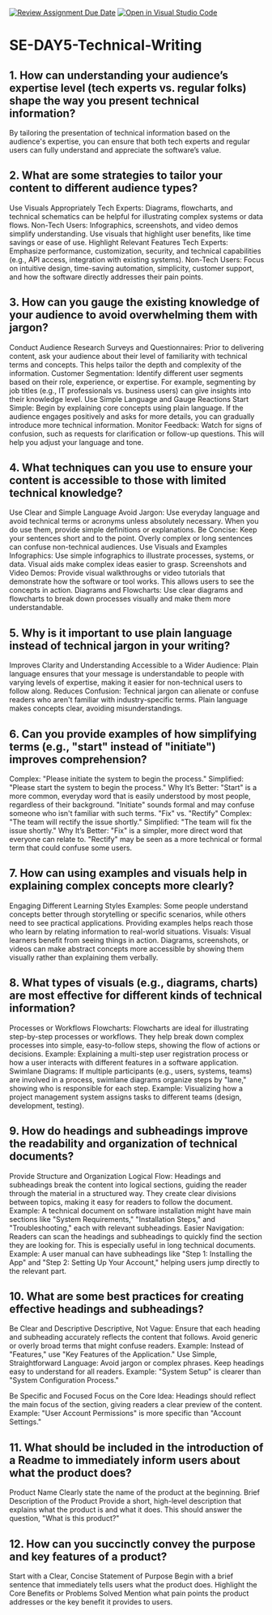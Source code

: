 [![Review Assignment Due Date](https://classroom.github.com/assets/deadline-readme-button-22041afd0340ce965d47ae6ef1cefeee28c7c493a6346c4f15d667ab976d596c.svg)](https://classroom.github.com/a/zsAR-pyY)
[![Open in Visual Studio Code](https://classroom.github.com/assets/open-in-vscode-2e0aaae1b6195c2367325f4f02e2d04e9abb55f0b24a779b69b11b9e10269abc.svg)](https://classroom.github.com/online_ide?assignment_repo_id=18494773&assignment_repo_type=AssignmentRepo)
# SE-DAY5-Technical-Writing
## 1. How can understanding your audience’s expertise level (tech experts vs. regular folks) shape the way you present technical information?
By tailoring the presentation of technical information based on the audience's expertise, you can ensure that both tech experts and regular users can fully understand and appreciate the software’s value.

## 2. What are some strategies to tailor your content to different audience types?
Use Visuals Appropriately
Tech Experts: Diagrams, flowcharts, and technical schematics can be helpful for illustrating complex systems or data flows.
Non-Tech Users: Infographics, screenshots, and video demos simplify understanding. Use visuals that highlight user benefits, like time savings or ease of use.
Highlight Relevant Features
Tech Experts: Emphasize performance, customization, security, and technical capabilities (e.g., API access, integration with existing systems).
Non-Tech Users: Focus on intuitive design, time-saving automation, simplicity, customer support, and how the software directly addresses their pain points.

## 3. How can you gauge the existing knowledge of your audience to avoid overwhelming them with jargon?
Conduct Audience Research
Surveys and Questionnaires: Prior to delivering content, ask your audience about their level of familiarity with technical terms and concepts. This helps tailor the depth and complexity of the information.
Customer Segmentation: Identify different user segments based on their role, experience, or expertise. For example, segmenting by job titles (e.g., IT professionals vs. business users) can give insights into their knowledge level.
Use Simple Language and Gauge Reactions
Start Simple: Begin by explaining core concepts using plain language. If the audience engages positively and asks for more details, you can gradually introduce more technical information.
Monitor Feedback: Watch for signs of confusion, such as requests for clarification or follow-up questions. This will help you adjust your language and tone.

## 4. What techniques can you use to ensure your content is accessible to those with limited technical knowledge?
Use Clear and Simple Language
Avoid Jargon: Use everyday language and avoid technical terms or acronyms unless absolutely necessary. When you do use them, provide simple definitions or explanations.
Be Concise: Keep your sentences short and to the point. Overly complex or long sentences can confuse non-technical audiences.
Use Visuals and Examples
Infographics: Use simple infographics to illustrate processes, systems, or data. Visual aids make complex ideas easier to grasp.
Screenshots and Video Demos: Provide visual walkthroughs or video tutorials that demonstrate how the software or tool works. This allows users to see the concepts in action.
Diagrams and Flowcharts: Use clear diagrams and flowcharts to break down processes visually and make them more understandable.

## 5. Why is it important to use plain language instead of technical jargon in your writing?
Improves Clarity and Understanding
Accessible to a Wider Audience: Plain language ensures that your message is understandable to people with varying levels of expertise, making it easier for non-technical users to follow along.
Reduces Confusion: Technical jargon can alienate or confuse readers who aren't familiar with industry-specific terms. Plain language makes concepts clear, avoiding misunderstandings.

## 6. Can you provide examples of how simplifying terms (e.g., "start" instead of "initiate") improves comprehension?
Complex: "Please initiate the system to begin the process."
Simplified: "Please start the system to begin the process."
Why It’s Better: "Start" is a more common, everyday word that is easily understood by most people, regardless of their background. "Initiate" sounds formal and may confuse someone who isn't familiar with such terms.
 "Fix" vs. "Rectify"
Complex: "The team will rectify the issue shortly."
Simplified: "The team will fix the issue shortly."
Why It’s Better: "Fix" is a simpler, more direct word that everyone can relate to. "Rectify" may be seen as a more technical or formal term that could confuse some users.

## 7. How can using examples and visuals help in explaining complex concepts more clearly?
Engaging Different Learning Styles
Examples: Some people understand concepts better through storytelling or specific scenarios, while others need to see practical applications. Providing examples helps reach those who learn by relating information to real-world situations.
Visuals: Visual learners benefit from seeing things in action. Diagrams, screenshots, or videos can make abstract concepts more accessible by showing them visually rather than explaining them verbally.

## 8. What types of visuals (e.g., diagrams, charts) are most effective for different kinds of technical information?
Processes or Workflows
Flowcharts: Flowcharts are ideal for illustrating step-by-step processes or workflows. They help break down complex processes into simple, easy-to-follow steps, showing the flow of actions or decisions.
Example: Explaining a multi-step user registration process or how a user interacts with different features in a software application.
Swimlane Diagrams: If multiple participants (e.g., users, systems, teams) are involved in a process, swimlane diagrams organize steps by "lane," showing who is responsible for each step.
Example: Visualizing how a project management system assigns tasks to different teams (design, development, testing).

## 9. How do headings and subheadings improve the readability and organization of technical documents?
Provide Structure and Organization
Logical Flow: Headings and subheadings break the content into logical sections, guiding the reader through the material in a structured way. They create clear divisions between topics, making it easy for readers to follow the document.
Example: A technical document on software installation might have main sections like "System Requirements," "Installation Steps," and "Troubleshooting," each with relevant subheadings.
Easier Navigation: Readers can scan the headings and subheadings to quickly find the section they are looking for. This is especially useful in long technical documents.
Example: A user manual can have subheadings like "Step 1: Installing the App" and "Step 2: Setting Up Your Account," helping users jump directly to the relevant part.

## 10. What are some best practices for creating effective headings and subheadings?
Be Clear and Descriptive
Descriptive, Not Vague: Ensure that each heading and subheading accurately reflects the content that follows. Avoid generic or overly broad terms that might confuse readers.
Example: Instead of "Features," use "Key Features of the Application."
Use Simple, Straightforward Language: Avoid jargon or complex phrases. Keep headings easy to understand for all readers.
Example: "System Setup" is clearer than "System Configuration Process."

 Be Specific and Focused
Focus on the Core Idea: Headings should reflect the main focus of the section, giving readers a clear preview of the content.
Example: "User Account Permissions" is more specific than "Account Settings."

## 11. What should be included in the introduction of a Readme to immediately inform users about what the product does?
Product Name
Clearly state the name of the product at the beginning.
Brief Description of the Product
Provide a short, high-level description that explains what the product is and what it does. This should answer the question, "What is this product?"

## 12. How can you succinctly convey the purpose and key features of a product?
Start with a Clear, Concise Statement of Purpose
Begin with a brief sentence that immediately tells users what the product does.
Highlight the Core Benefits or Problems Solved
Mention what pain points the product addresses or the key benefit it provides to users.
